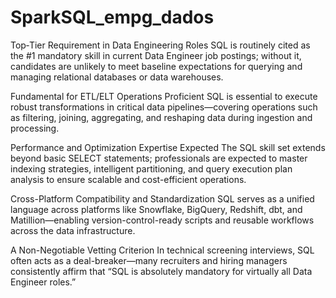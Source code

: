 # SparkSQL_empg_dados
Top‐Tier Requirement in Data Engineering Roles
SQL is routinely cited as the #1 mandatory skill in current Data Engineer job postings; without it, candidates are unlikely to meet baseline expectations for querying and managing relational databases or data warehouses.

Fundamental for ETL/ELT Operations
Proficient SQL is essential to execute robust transformations in critical data pipelines—covering operations such as filtering, joining, aggregating, and reshaping data during ingestion and processing.

Performance and Optimization Expertise Expected
The SQL skill set extends beyond basic SELECT statements; professionals are expected to master indexing strategies, intelligent partitioning, and query execution plan analysis to ensure scalable and cost-efficient operations.

Cross-Platform Compatibility and Standardization
SQL serves as a unified language across platforms like Snowflake, BigQuery, Redshift, dbt, and Matillion—enabling version-control-ready scripts and reusable workflows across the data infrastructure.

A Non-Negotiable Vetting Criterion
In technical screening interviews, SQL often acts as a deal-breaker—many recruiters and hiring managers consistently affirm that “SQL is absolutely mandatory for virtually all Data Engineer roles.”


